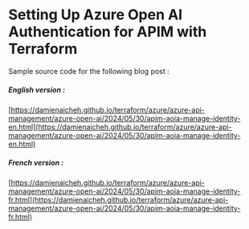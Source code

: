 # Setting Up Azure Open AI Authentication for APIM with Terraform

Sample source code for the following blog post :

##### English version :
[https://damienaicheh.github.io/terraform/azure/azure-api-management/azure-open-ai/2024/05/30/apim-aoia-manage-identity-en.html](https://damienaicheh.github.io/terraform/azure/azure-api-management/azure-open-ai/2024/05/30/apim-aoia-manage-identity-en.html)

##### French version :
[https://damienaicheh.github.io/terraform/azure/azure-api-management/azure-open-ai/2024/05/30/apim-aoia-manage-identity-fr.html](https://damienaicheh.github.io/terraform/azure/azure-api-management/azure-open-ai/2024/05/30/apim-aoia-manage-identity-fr.html)